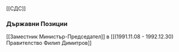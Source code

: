 [[СДС]]

### Държавни Позиции
[[Заместник Министър-Председател]] в [[(1991.11.08 - 1992.12.30) Правителство Филип Димитров]]